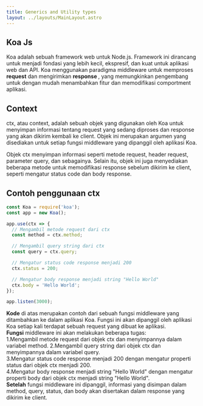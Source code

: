 ```yaml
---
title: Generics and Utility types
layout: ../layouts/MainLayout.astro
---
```

## Koa Js
Koa adalah sebuah framework web untuk Node.js. Framework ini dirancang untuk menjadi fondasi yang lebih kecil, ekspresif, dan kuat untuk aplikasi web dan API. Koa menggunakan paradigma middleware untuk memproses <b>request</b> dan mengirimkan <b>response </b>, yang memungkinkan pengembang untuk dengan mudah menambahkan fitur dan memodifikasi comportment aplikasi.

## Context
ctx, atau context, adalah sebuah objek yang digunakan oleh Koa untuk menyimpan informasi tentang request yang sedang diproses dan response yang akan dikirim kembali ke client. Objek ini merupakan argumen yang disediakan untuk setiap fungsi middleware yang dipanggil oleh aplikasi Koa.

Objek ctx menyimpan informasi seperti metode request, header request, parameter query, dan sebagainya. Selain itu, objek ini juga menyediakan beberapa metode untuk memodifikasi response sebelum dikirim ke client, seperti mengatur status code dan body response.

## Contoh penggunaan ctx
```js
const Koa = require('koa');
const app = new Koa();

app.use(ctx => {
  // Mengambil metode request dari ctx
  const method = ctx.method;

  // Mengambil query string dari ctx
  const query = ctx.query;

  // Mengatur status code response menjadi 200
  ctx.status = 200;

  // Mengatur body response menjadi string "Hello World"
  ctx.body = 'Hello World';
});

app.listen(3000);
```
<b>Kode</b> di atas merupakan contoh dari sebuah fungsi middleware yang ditambahkan ke dalam aplikasi Koa. Fungsi ini akan dipanggil oleh aplikasi Koa setiap kali terdapat sebuah request yang dibuat ke aplikasi.
</br> <b>Fungsi</b> middleware ini akan melakukan beberapa tugas:</br>
1.Mengambil metode request dari objek ctx dan menyimpannya dalam variabel method.
2.Mengambil query string dari objek ctx dan menyimpannya dalam variabel query.</br>
3.Mengatur status code response menjadi 200 dengan mengatur properti status dari objek ctx menjadi 200.</br>
4.Mengatur body response menjadi string "Hello World" dengan mengatur properti body dari objek ctx menjadi string "Hello World".
</br><b>Setelah</b> fungsi middleware ini dipanggil, informasi yang disimpan dalam method, query, status, dan body akan disertakan dalam response yang dikirim ke client. 